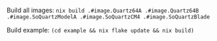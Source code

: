 Build all images: `nix build .#image.Quartz64A .#image.Quartz64B .#image.SoQuartzModelA .#image.SoQuartzCM4 .#image.SoQuartzBlade`

Build example: `(cd example && nix flake update && nix build)`
